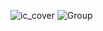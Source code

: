 <!--
**alfonsotesone/alfonsotesone** is a ✨ _special_ ✨ repository because its `README.md` (this file) appears on your GitHub profile.

Here are some ideas to get you started:

- 🔭 I’m currently working on ...
- 🌱 I’m currently learning ...
- 👯 I’m looking to collaborate on ...
- 🤔 I’m looking for help with ...
- 💬 Ask me about ...
- 📫 How to reach me: ...
- 😄 Pronouns: ...
- ⚡ Fun fact: ...
-->

![ic_cover](https://user-images.githubusercontent.com/20597965/221794816-eb436bd0-f0f8-4107-a55d-ba1ce420db54.png)
![Group](https://user-images.githubusercontent.com/20597965/221874322-1f72a835-7d95-4fd5-9351-4cfb24273c33.png)
